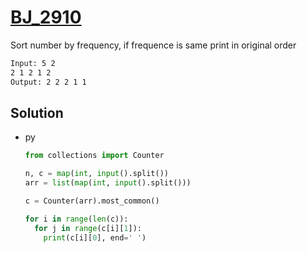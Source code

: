 # [BJ_2910](https://acmicpc.net/problem/2910)

Sort number by frequency, if frequence is same print in original order

```txt
Input: 5 2
2 1 2 1 2
Output: 2 2 2 1 1
```

## Solution

* py

  ```py
  from collections import Counter

  n, c = map(int, input().split())
  arr = list(map(int, input().split()))

  c = Counter(arr).most_common()

  for i in range(len(c)):
    for j in range(c[i][1]):
      print(c[i][0], end=' ')
  ```

